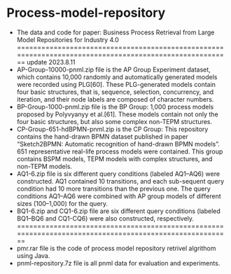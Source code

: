 # Process-model-repository
- The data and code for paper: Business Process Retrieval from Large Model Repositories for Industry 4.0
========================================================================================================
update 2023.8.11
- AP-Group-10000-pnml.zip file is the AP Group Experiment dataset, which contains 10,000 randomly and automatically generated models were recorded using PLG[60]. These PLG-generated models contain four basic structures, that is, sequence, selection, concurrency, and iteration, and their node labels are composed of character numbers.
- BP-Group-1000-pnml.zip file is the BP Group: 1,000 process models proposed by Polyvyanyy et al.[61]. These models contain not only the four basic structures, but also some complex non-TEPM structures.
- CP-Group-651-hdBPMN-pnml.zip is the CP Group: This repository contains the hand-drawn BPMN dataset published in paper “Sketch2BPMN: Automatic recognition of hand-drawn BPMN models”. 651 representative real-life process models were contained. This group contains BSPM models, TEPM models with complex structures, and non-TEPM models.
- AQ1-6.zip file is six different query conditions (labeled AQ1–AQ6) were constructed. AQ1 contained 10 transitions, and each sub-sequent query condition had 10 more transitions than the previous one. The query conditions AQ1–AQ6 were combined with AP group models of different sizes (100–1,000) for the query.
- BQ1-6.zip and CQ1-6.zip file are six different query conditions (labeled BQ1–BQ6 and CQ1-CQ6) were also constructed, respectively. 
========================================================================================================
- pmr.rar file is the code of process model repository retrivel algrithom using Java.
- pnml-repository.7z file is all pnml data for evaluation and experiments.
